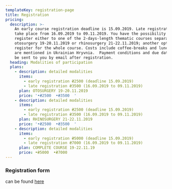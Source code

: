 ```yaml
---
templateKey: registration-page
title: Registration
pricing:
  description: >-
    An early course registration deadline is 15.09.2019. Late registration will
    take place from 16.09.2019 to 09.11.2019. You have the possibility to
    register either to one of the 2-days-length thematic courses separately:
    otosurgery 19-20.11.2019 or rhinosurgery 21-22.11.2019; another option is to
    register for the whole course. Costs include coffee-breaks and lunch. Prices
    are mentioned in Ukrainian Hryvnia.  Payment conditions and due dates will
    be sent to you by email after registration.
  heading: Modalities of participation
  plans:
    - description: detailed modalities
      items:
        - early registration ₴2500 (deadline 15.09.2019)
        - late registration ₴3500 (16.09.2019 to 09.11.2019)
      plan: OTOSURGERY 19-20.11.2019
      price: '•₴2500  •₴3500  '
    - description: detailed modalities
      items:
        - early registration ₴2500 (deadline 15.09.2019)
        - late registration ₴3500 (16.09.2019 to 09.11.2019)
      plan: RHINOSURGERY 21-22.11.2019
      price: '•₴2500  •₴3500  '
    - description: detailed modalities
      items:
        - early registration ₴5000 (deadline 15.09.2019)
        - late registration ₴7000 (16.09.2019 to 09.11.2019)
      plan: COMPLETE COURSE 19-22.11.19
      price: •₴5000  •₴7000
---
```

### Registration form

can be found [here](https://933609.typeform.com/to/KQvUhR)
